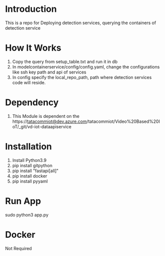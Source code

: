 # Introduction 
This is a repo for Deploying detection services, querying the containers of detection service

# How It Works

1. Copy the query from setup_table.txt and run it in db
2. In modelcontainerservice/config/config.yaml, change the configurations like ssh key path and api of services
3. In config specify the local_repo_path, path where detection services code will reside. 




# Dependency
1. This Module is dependent on the https://tatacommiot@dev.azure.com/tatacommiot/Video%20Based%20IoT/_git/vd-iot-dataapiservice


# Installation
1. Install Python3.9 
2. pip install gitpython
3. pip install "fastapi[all]"
4. pip install docker
5. pip install pyyaml

# Run App
sudo python3 app.py

# Docker 
Not Required